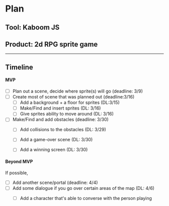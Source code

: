 # Plan

## Tool: Kaboom JS
## Product: 2d RPG sprite game

---

## Timeline

#### MVP

- [ ] Plan out a scene, decide where sprite(s) will go (deadline: 3/9) 
- [ ] Create most of scene that was planned out (deadline:3/16)
  - [ ] Add a background + a floor for sprites (DL:3/15)
  - [ ] Make/Find and insert sprites (DL: 3/16)
  - [ ] Give sprites ability to move around (DL: 3/16)
- [ ] Make/Find and add obstacles (deadline: 3/30)
  - [ ] Add collisions to the obstacles (DL: 3/29)
  - [ ] Add a game-over scene (DL: 3/30)
  - [ ] Add a winning screen (DL: 3/30)  



#### Beyond MVP

If possible,
- [ ] Add another scene/portal (deadline: 4/4)
- [ ] Add some dialogue if you go over certain areas of the map (DL: 4/6)
  - [ ] Add a character that's able to converse with the person playing 


<!-- EXAMPLE

## Tool: APIs
## Product: Green Glass Door riddle app

## Timeline

### MVP

- [ ] Front-end
  - [x] Webpage to collect input from user (deadline: 4/15)
  - [ ] Webpage to display "yes, but a ___ can't" or "no, but a ___ can" (deadline: 5/1)
- [x] Back-end
  - [x] Use regex to test whether or not the word can go through the GGD (deadline: 3/1)
  - [x] Use the Twinword API to find related words (deadline: 3/15)
    - [ ] Iterate through the words until an opposite example can be found (deadline: 4/1)

#### Beyond MVP

- [ ] Use another API to make sure the opposite example is a noun
- [ ] Automate notification of API limit to make sure I don’t exceed free quota
- [ ] A multiple choice quizzer that will test the user’s knowledge of the solution

-->





<!-- DO NOT USE THIS YET

| Name | Glows | Grows |
| -------- | ------- | ------- |
|   |   |
|   |   |
|   |   |
|   |   |
|   |   |
|   |   |

-->
